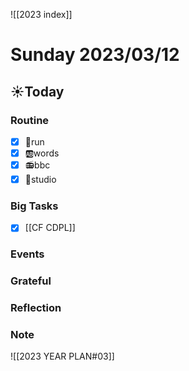 ![[2023 index]]
# Sunday 2023/03/12
## ☀Today
### Routine
- [x] 🏃run
- [x] 🆎words
- [x] 📻bbc
- [x] 📘studio
### Big Tasks
* [x] [[CF CDPL]]
### Events
### Grateful
### Reflection
### Note

![[2023 YEAR PLAN#03]]